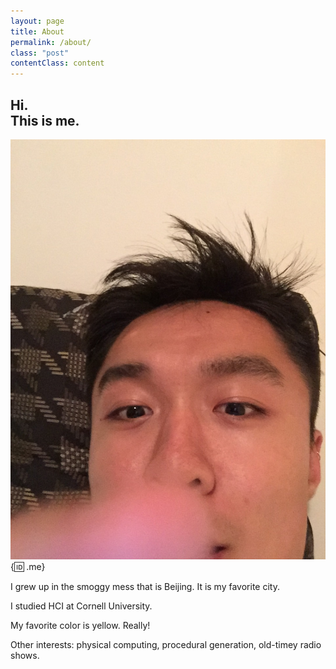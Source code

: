 ```yaml
---
layout: page
title: About
permalink: /about/
class: "post"
contentClass: content
---
```


## Hi.<br> This is me.


![Alt me!](/img/me.jpeg){:id: .me}

I grew up in the smoggy mess that is Beijing. It is my favorite city. 

I studied HCI at Cornell University. 

My favorite color is yellow. Really!

Other interests: physical computing, procedural generation, old-timey radio shows.